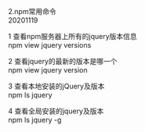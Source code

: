 2.npm常用命令  
20201119


1
查看npm服务器上所有的jquery版本信息  
npm view jquery versions

2
查看jquery的最新的版本是哪一个  
npm view jquery version

3
查看本地安装的jQuery及版本  
npm ls jquery

4
查看全局安装的jquery及版本  
npm ls jquery -g